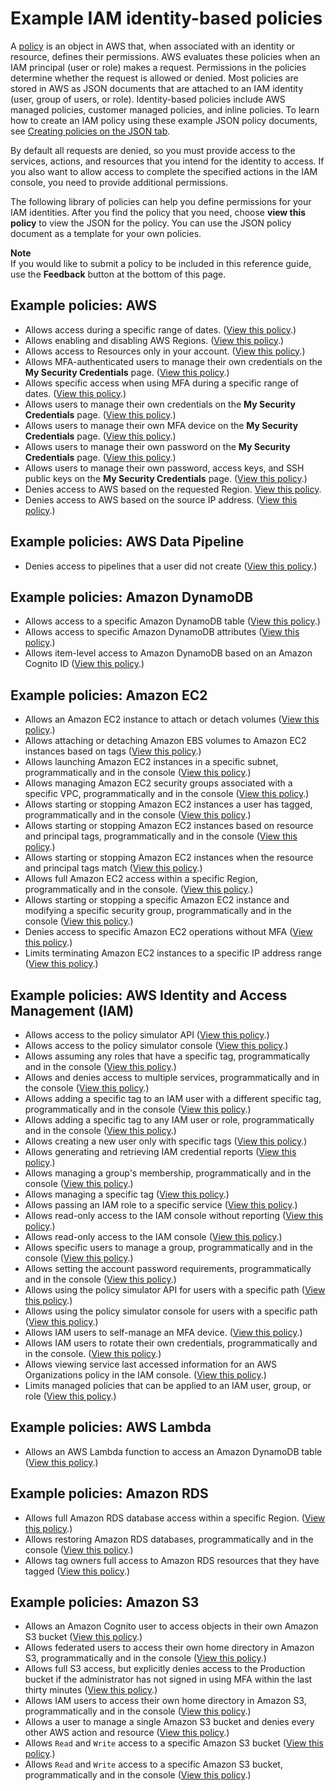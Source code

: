 # Example IAM identity\-based policies<a name="access_policies_examples"></a>

A [policy](access_policies.md) is an object in AWS that, when associated with an identity or resource, defines their permissions\. AWS evaluates these policies when an IAM principal \(user or role\) makes a request\. Permissions in the policies determine whether the request is allowed or denied\. Most policies are stored in AWS as JSON documents that are attached to an IAM identity \(user, group of users, or role\)\. Identity\-based policies include AWS managed policies, customer managed policies, and inline policies\. To learn how to create an IAM policy using these example JSON policy documents, see [Creating policies on the JSON tab](access_policies_create-console.md#access_policies_create-json-editor)\.

By default all requests are denied, so you must provide access to the services, actions, and resources that you intend for the identity to access\. If you also want to allow access to complete the specified actions in the IAM console, you need to provide additional permissions\.

The following library of policies can help you define permissions for your IAM identities\. After you find the policy that you need, choose **view this policy** to view the JSON for the policy\. You can use the JSON policy document as a template for your own policies\.

**Note**  
If you would like to submit a policy to be included in this reference guide, use the **Feedback** button at the bottom of this page\.

## Example policies: AWS<a name="policy_library_AWS"></a>
+ Allows access during a specific range of dates\. \([View this policy](reference_policies_examples_aws-dates.md)\.\)
+ Allows enabling and disabling AWS Regions\. \([View this policy](reference_policies_examples_aws-enable-disable-regions.md)\.\)
+ Allows access to Resources only in your account\. \([View this policy](reference_policies_examples_aws_access-resource-policy.md)\.\)
+ Allows MFA\-authenticated users to manage their own credentials on the **My Security Credentials** page\. \([View this policy](reference_policies_examples_aws_my-sec-creds-self-manage.md)\.\)
+ Allows specific access when using MFA during a specific range of dates\. \([View this policy](reference_policies_examples_aws_mfa-dates.md)\.\)
+ Allows users to manage their own credentials on the **My Security Credentials** page\. \([View this policy](reference_policies_examples_aws_my-sec-creds-self-manage-no-mfa.md)\.\)
+ Allows users to manage their own MFA device on the **My Security Credentials** page\. \([View this policy](reference_policies_examples_aws_my-sec-creds-self-manage-mfa-only.md)\.\)
+ Allows users to manage their own password on the **My Security Credentials** page\. \([View this policy](reference_policies_examples_aws_my-sec-creds-self-manage-password-only.md)\.\)
+ Allows users to manage their own password, access keys, and SSH public keys on the **My Security Credentials** page\. \([View this policy](reference_policies_examples_aws_my-sec-creds-self-manage-pass-accesskeys-ssh.md)\.\)
+ Denies access to AWS based on the requested Region\. [View this policy](reference_policies_examples_aws_deny-requested-region.md)\.
+ Denies access to AWS based on the source IP address\. \([View this policy](reference_policies_examples_aws_deny-ip.md)\.\)

## Example policies: AWS Data Pipeline<a name="policy_library_DataPipeline"></a>
+ Denies access to pipelines that a user did not create \([View this policy](reference_policies_examples_datapipeline_not-owned.md)\.\)

## Example policies: Amazon DynamoDB<a name="policy_library_DynamoDB"></a>
+ Allows access to a specific Amazon DynamoDB table \([View this policy](reference_policies_examples_dynamodb_specific-table.md)\.\)
+ Allows access to specific Amazon DynamoDB attributes \([View this policy](reference_policies_examples_dynamodb_attributes.md)\.\)
+ Allows item\-level access to Amazon DynamoDB based on an Amazon Cognito ID \([View this policy](reference_policies_examples_dynamodb_items.md)\.\)

## Example policies: Amazon EC2<a name="policy_library_ec2"></a>
+ Allows an Amazon EC2 instance to attach or detach volumes \([View this policy](reference_policies_examples_ec2_volumes-instance.md)\.\)
+ Allows attaching or detaching Amazon EBS volumes to Amazon EC2 instances based on tags \([View this policy](reference_policies_examples_ec2_ebs-owner.md)\.\)
+ Allows launching Amazon EC2 instances in a specific subnet, programmatically and in the console \([View this policy](reference_policies_examples_ec2_instances-subnet.md)\.\)
+ Allows managing Amazon EC2 security groups associated with a specific VPC, programmatically and in the console \([View this policy](reference_policies_examples_ec2_securitygroups-vpc.md)\.\)
+ Allows starting or stopping Amazon EC2 instances a user has tagged, programmatically and in the console \([View this policy](reference_policies_examples_ec2_tag-owner.md)\.\)
+ Allows starting or stopping Amazon EC2 instances based on resource and principal tags, programmatically and in the console \([View this policy](reference_policies_examples_ec2-start-stop-tags.md)\.\)
+ Allows starting or stopping Amazon EC2 instances when the resource and principal tags match \([View this policy](reference_policies_examples_ec2-start-stop-match-tags.md)\.\)
+ Allows full Amazon EC2 access within a specific Region, programmatically and in the console\. \([View this policy](reference_policies_examples_ec2_region.md)\.\)
+ Allows starting or stopping a specific Amazon EC2 instance and modifying a specific security group, programmatically and in the console \([View this policy](reference_policies_examples_ec2_instance-securitygroup.md)\.\)
+ Denies access to specific Amazon EC2 operations without MFA \([View this policy](reference_policies_examples_ec2_require-mfa.md)\.\)
+ Limits terminating Amazon EC2 instances to a specific IP address range \([View this policy](reference_policies_examples_ec2_terminate-ip.md)\.\)

## Example policies: AWS Identity and Access Management \(IAM\)<a name="policy_library_IAM"></a>
+ Allows access to the policy simulator API \([View this policy](reference_policies_examples_iam_policy-sim.md)\.\)
+ Allows access to the policy simulator console \([View this policy](reference_policies_examples_iam_policy-sim-console.md)\.\)
+ Allows assuming any roles that have a specific tag, programmatically and in the console \([View this policy](reference_policies_examples_iam-assume-tagged-role.md)\.\)
+ Allows and denies access to multiple services, programmatically and in the console \([View this policy](reference_policies_examples_iam_multiple-services-console.md)\.\)
+ Allows adding a specific tag to an IAM user with a different specific tag, programmatically and in the console \([View this policy](reference_policies_examples_iam-add-tag.md)\.\)
+ Allows adding a specific tag to any IAM user or role, programmatically and in the console \([View this policy](reference_policies_examples_iam-add-tag-user-role.md)\.\)
+ Allows creating a new user only with specific tags \([View this policy](reference_policies_examples_iam-new-user-tag.md)\.\)
+ Allows generating and retrieving IAM credential reports \([View this policy](reference_policies_examples_iam-credential-report.md)\.\)
+ Allows managing a group's membership, programmatically and in the console \([View this policy](reference_policies_examples_iam_manage-group-membership.md)\.\)
+ Allows managing a specific tag \([View this policy](reference_policies_examples_iam-manage-tags.md)\.\)
+ Allows passing an IAM role to a specific service \([View this policy](reference_policies_examples_iam-passrole-service.md)\.\)
+ Allows read\-only access to the IAM console without reporting \([View this policy](reference_policies_examples_iam_read-only-console-no-reporting.md)\.\)
+ Allows read\-only access to the IAM console \([View this policy](reference_policies_examples_iam_read-only-console.md)\.\)
+ Allows specific users to manage a group, programmatically and in the console \([View this policy](reference_policies_examples_iam_users-manage-group.md)\.\)
+ Allows setting the account password requirements, programmatically and in the console \([View this policy](reference_policies_examples_iam_set-account-pass-policy.md)\.\)
+ Allows using the policy simulator API for users with a specific path \([View this policy](reference_policies_examples_iam_policy-sim-path.md)\.\)
+ Allows using the policy simulator console for users with a specific path \([View this policy](reference_policies_examples_iam_policy-sim-path-console.md)\.\)
+ Allows IAM users to self\-manage an MFA device\. \([View this policy](reference_policies_examples_iam_mfa-selfmanage.md)\.\)
+ Allows IAM users to rotate their own credentials, programmatically and in the console\. \([View this policy](reference_policies_examples_iam_credentials_console.md)\.\)
+ Allows viewing service last accessed information for an AWS Organizations policy in the IAM console\. \([View this policy](reference_policies_examples_iam_service-accessed-data-orgs.md)\.\)
+ Limits managed policies that can be applied to an IAM user, group, or role \([View this policy](reference_policies_examples_iam_limit-managed.md)\.\)

## Example policies: AWS Lambda<a name="policy_library_Lambda"></a>
+ Allows an AWS Lambda function to access an Amazon DynamoDB table \([View this policy](reference_policies_examples_lambda-access-dynamodb.md)\.\)

## Example policies: Amazon RDS<a name="policy_library_RDS"></a>
+ Allows full Amazon RDS database access within a specific Region\. \([View this policy](reference_policies_examples_rds_region.md)\.\)
+ Allows restoring Amazon RDS databases, programmatically and in the console \([View this policy](reference_policies_examples_rds_db-console.md)\.\)
+ Allows tag owners full access to Amazon RDS resources that they have tagged \([View this policy](reference_policies_examples_rds_tag-owner.md)\.\)

## Example policies: Amazon S3<a name="policy_library_S3"></a>
+ Allows an Amazon Cognito user to access objects in their own Amazon S3 bucket \([View this policy](reference_policies_examples_s3_cognito-bucket.md)\.\)
+ Allows federated users to access their own home directory in Amazon S3, programmatically and in the console \([View this policy](reference_policies_examples_s3_federated-home-directory-console.md)\.\)
+ Allows full S3 access, but explicitly denies access to the Production bucket if the administrator has not signed in using MFA within the last thirty minutes \([View this policy](reference_policies_examples_s3_full-access-except-production.md)\.\)
+ Allows IAM users to access their own home directory in Amazon S3, programmatically and in the console \([View this policy](reference_policies_examples_s3_home-directory-console.md)\.\)
+ Allows a user to manage a single Amazon S3 bucket and denies every other AWS action and resource \([View this policy](reference_policies_examples_s3_deny-except-bucket.md)\.\)
+ Allows `Read` and `Write` access to a specific Amazon S3 bucket \([View this policy](reference_policies_examples_s3_rw-bucket.md)\.\)
+ Allows `Read` and `Write` access to a specific Amazon S3 bucket, programmatically and in the console \([View this policy](reference_policies_examples_s3_rw-bucket-console.md)\.\)
